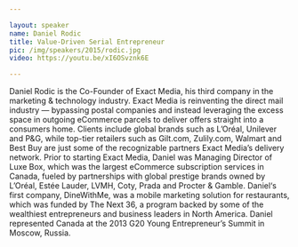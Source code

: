```yaml
---

layout: speaker
name: Daniel Rodic
title: Value-Driven Serial Entrepreneur
pic: /img/speakers/2015/rodic.jpg
video: https://youtu.be/xI6OSvznk6E

---
```


Daniel Rodic is the Co-Founder of Exact Media, his third company in the marketing & technology industry. Exact Media is reinventing the direct mail industry — bypassing postal companies and instead leveraging the excess space in outgoing eCommerce parcels to deliver offers straight into a consumers home. Clients include global brands such as L’Oréal, Unilever and P&G, while top-tier retailers such as Gilt.com, Zulily.com, Walmart and Best Buy are just some of the recognizable partners Exact Media’s delivery network. Prior to starting Exact Media, Daniel was Managing Director of Luxe Box, which was the largest eCommerce subscription services in Canada, fueled by partnerships with global prestige brands owned by L’Oréal, Estée Lauder, LVMH, Coty, Prada and Procter & Gamble. Daniel‘s first company, DineWithMe, was a mobile marketing solution for restaurants, which was funded by The Next 36, a program backed by some of the wealthiest entrepreneurs and business leaders in North America. Daniel represented Canada at the 2013 G20 Young Entrepreneur’s Summit in Moscow, Russia.
